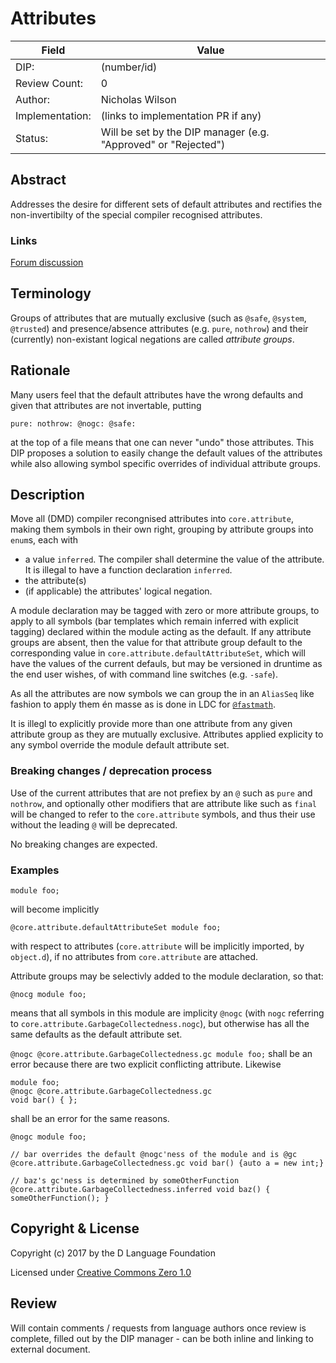 # Attributes

| Field           | Value                                                           |
|-----------------|-----------------------------------------------------------------|
| DIP:            | (number/id)                                                     |
| Review Count:   | 0
| Author:         | Nicholas Wilson                                                 |
| Implementation: | (links to implementation PR if any)                             |
| Status:         | Will be set by the DIP manager (e.g. "Approved" or "Rejected")  |

## Abstract

Addresses the desire for different sets of default attributes and rectifies the non-invertibilty
of the special compiler recognised attributes.

### Links

[Forum discussion](https://forum.dlang.org/thread/wnddmlmfinqqfccdlhqc@forum.dlang.org)

## Terminology

Groups of attributes that are mutually exclusive (such as `@safe`, `@system`, `@trusted`) and presence/absence attributes
(e.g. `pure`, `nothrow`) and their (currently) non-existant logical negations are called _attribute groups_.

## Rationale

Many users feel that the default attributes have the wrong defaults and given that attributes are not invertable,  putting 
```
pure: nothrow: @nogc: @safe:
```
at the top of a file means that one can never "undo" those attributes.
This DIP proposes a solution to easily change the default values of the attributes while also allowing symbol specific 
overrides of individual attribute groups.

## Description

Move all (DMD) compiler recongnised attributes into `core.attribute`, making them symbols in their own right, 
grouping by attribute groups into `enum`s, each with
* a value `inferred`. The compiler shall determine the value of the attribute. It is illegal to have a function declaration `inferred`.
* the attribute(s)
* (if applicable) the attributes' logical negation.

A module declaration may be tagged with zero or more attribute groups, to apply to all symbols (bar templates which remain inferred with explicit tagging) declared within the module acting as the default.
If any attribute groups are absent, then the value for that attribute group default to the corresponding value in `core.attribute.defaultAttributeSet`, which will have the values of the current defauls, but may be versioned in druntime as the end user wishes, of with command line switches (e.g. `-safe`).

As all the attributes are now symbols we can group the in an `AliasSeq` like fashion to apply them én masse as is done in LDC for [`@fastmath`](https://github.com/ldc-developers/druntime/blob/ldc/src/ldc/attributes.d#L58).

It is illegl to explicitly provide more than one attribute from any given attribute group as they are mutually exclusive. 
Attributes applied explicity to any symbol override the module default attribute set.

### Breaking changes / deprecation process

Use of the current attributes that are not prefiex by an `@` such as `pure` and `nothrow`,
and optionally other modifiers that are attribute like such as `final` will be changed to refer to the `core.attribute` symbols,
and thus their use without the leading `@` will be deprecated.

No breaking changes are expected.

### Examples

`module foo;` 

will become implicitly 

`@core.attribute.defaultAttributeSet module foo;` 

with respect to attributes (`core.attribute` will be implicitly imported, by `object.d`), 
if no attributes from `core.attribute` are attached.

 Attribute groups may be selectivly added to the module declaration, so that:
 
 `@nocg module foo;` 
 
 means that all symbols in this module are implicity `@nogc` (with `nogc` referring to `core.attribute.GarbageCollectedness.nogc`),
 but otherwise has all the same defaults as the default attribute set.
 
 `@nogc @core.attribute.GarbageCollectedness.gc module foo;` 
 shall be an error because there are two explicit conflicting attribute.
 Likewise 
 ```
 module foo;
 @nogc @core.attribute.GarbageCollectedness.gc 
 void bar() { };
 ```
 shall be an error for the same reasons.
 
 ```
 @nogc module foo;
 
 // bar overrides the default @nogc'ness of the module and is @gc
 @core.attribute.GarbageCollectedness.gc void bar() {auto a = new int;} 
 
 // baz's gc'ness is determined by someOtherFunction
 @core.attribute.GarbageCollectedness.inferred void baz() { someOtherFunction(); }
 ```

## Copyright & License

Copyright (c) 2017 by the D Language Foundation

Licensed under [Creative Commons Zero 1.0](https://creativecommons.org/publicdomain/zero/1.0/legalcode.txt)

## Review

Will contain comments / requests from language authors once review is complete,
filled out by the DIP manager - can be both inline and linking to external
document.
